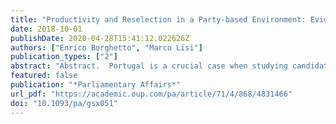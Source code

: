 ```yaml
---
title: "Productivity and Reselection in a Party-based Environment: Evidence from the Portuguese Case"
date: 2018-10-01
publishDate: 2020-04-28T15:41:12.022626Z
authors: ["Enrico Borghetto", "Marco Lisi"]
publication_types: ["2"]
abstract: "Abstract.  Portugal is a crucial case when studying candidate reselection in a party-dominated setting. While we expect the productivity of Members of Parliamen"
featured: false
publication: "*Parliamentary Affairs*"
url_pdf: "https://academic.oup.com/pa/article/71/4/868/4831466"
doi: "10.1093/pa/gsx051"
---
```


